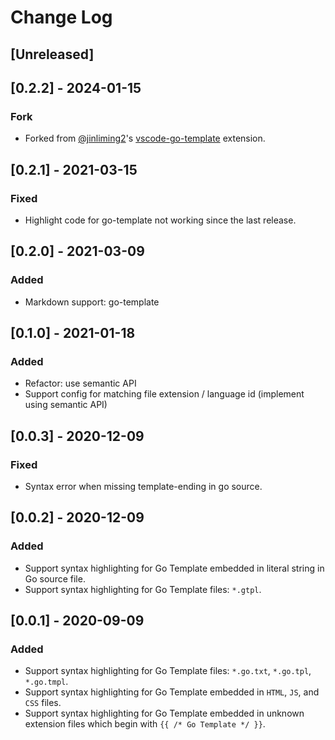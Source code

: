 # Change Log

## [Unreleased]

## [0.2.2] - 2024-01-15

### Fork

- Forked from [@jinliming2](https://github.com/jinliming2)'s [vscode-go-template](https://github.com/jinliming2/vscode-go-template) extension.

## [0.2.1] - 2021-03-15

### Fixed

- Highlight code for go-template not working since the last release.

## [0.2.0] - 2021-03-09

### Added

- Markdown support: go-template

## [0.1.0] - 2021-01-18

### Added

- Refactor: use semantic API
- Support config for matching file extension / language id (implement using semantic API)

## [0.0.3] - 2020-12-09

### Fixed

- Syntax error when missing template-ending in go source.

## [0.0.2] - 2020-12-09

### Added

- Support syntax highlighting for Go Template embedded in literal string in Go source file.
- Support syntax highlighting for Go Template files: `*.gtpl`.

## [0.0.1] - 2020-09-09

### Added

- Support syntax highlighting for Go Template files: `*.go.txt`, `*.go.tpl`, `*.go.tmpl`.
- Support syntax highlighting for Go Template embedded in `HTML`, `JS`, and `CSS` files.
- Support syntax highlighting for Go Template embedded in unknown extension files which begin with `{{ /* Go Template */ }}`.
